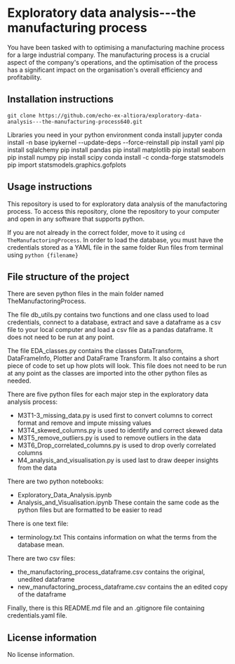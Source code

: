 # Exploratory data analysis---the manufacturing process

You have been tasked with to optimising a manufacturing machine process for a large industrial company. The manufacturing process is a crucial aspect of the company's operations, and the optimisation of the process has a significant impact on the organisation's overall efficiency and profitability.


## Installation instructions

```git clone https://github.com/echo-ex-altiora/exploratory-data-analysis---the-manufacturing-process640.git```

Libraries you need in your python environment
conda install jupyter
conda install -n base ipykernel --update-deps --force-reinstall
pip install yaml
pip install sqlalchemy 
pip install pandas
pip install matplotlib
pip install seaborn
pip install numpy
pip install scipy
conda install -c conda-forge statsmodels
pip import statsmodels.graphics.gofplots


## Usage instructions

This repository is used to for exploratory data analysis of the manufactoring process.
To access this repository, clone the repository to your computer and open in any software that supports python. 

If you are not already in the correct folder, move to it using ```cd TheManufactoringProcess```.
In order to load the database, you must have the credentials stored as a YAML file in the same folder
Run files from terminal using `python {filename}`


## File structure of the project

There are seven python files in the main folder named TheManufactoringProcess.

The file db_utils.py contains two functions and one class used to load credentials, connect to a database, extract and save a dataframe as a csv file to your local computer and load a csv file as a pandas dataframe. It does not need to be run at any point.

The file EDA_classes.py contains the classes DataTransform, DataFrameInfo, Plotter and DataFrame Transform. It also contains a short piece of code to set up how plots will look. This file does not need to be run at any point as the classes are imported into the other python files as needed.

There are five python files for each major step in the exploratory data analysis process:
- M3T1-3_missing_data.py is used first to convert columns to correct format and remove and impute missing values
- M3T4_skewed_columns.py is used to identify and correct skewed data
- M3T5_remove_outliers.py is used to remove outliers in the data
- M3T6_Drop_correlated_columns.py is used to drop overly correlated columns
- M4_analysis_and_visualisation.py is used last to draw deeper insights from the data

There are two python notebooks:
- Exploratory_Data_Analysis.ipynb
- Analysis_and_Visualisation.ipynb
These contain the same code as the python files but are formatted to be easier to read

There is one text file:
- terminology.txt
This contains information on what the terms from the database mean.

There are two csv files:
- the_manufactoring_process_dataframe.csv contains the original, unedited dataframe
- new_manufactoring_process_dataframe.csv contains the an edited copy of the dataframe

Finally, there is this README.md file and an .gitignore file containing credentials.yaml file.


## License information
No license information.
